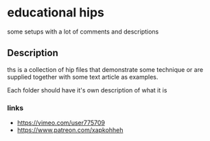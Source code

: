 # educational hips
some setups with a lot of comments and descriptions

## Description
ths is a collection of hip files that demonstrate some technique or are supplied together with some text article as examples.

Each folder should have it's own description of what it is

### links
* https://vimeo.com/user775709
* https://www.patreon.com/xapkohheh
